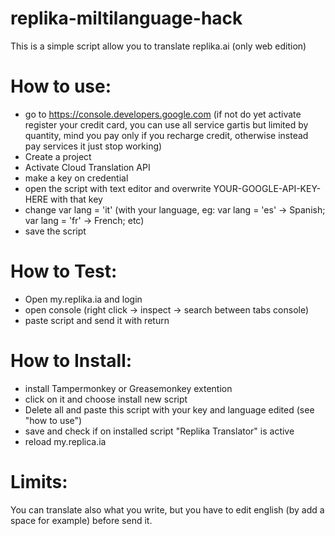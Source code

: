# replika-miltilanguage-hack

This is a simple script allow you to translate replika.ai (only web edition)


# How to use:

- go to https://console.developers.google.com (if not do yet activate register your credit card, you can use all service gartis but limited by quantity,  mind you pay only if you recharge credit, otherwise instead pay services it just stop working)
- Create a project
- Activate Cloud Translation API
- make a key on credential 
- open the script with text editor and overwrite YOUR-GOOGLE-API-KEY-HERE with that key
- change var lang = 'it' (with your language, eg: var lang = 'es' -> Spanish; var lang = 'fr' -> French; etc)
- save the script

# How to Test:

- Open my.replika.ia and login
- open console (right click -> inspect -> search between tabs console)
- paste script and send it with return

# How to Install:
- install Tampermonkey or Greasemonkey extention
- click on it and choose install new script
- Delete all and paste this script with your key and language edited (see "how to use")
- save and check if on installed script "Replika Translator" is active
- reload my.replica.ia

# Limits:

You can translate also what you write, but you have to edit english (by add a space for example) before send it.

